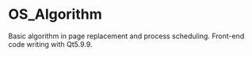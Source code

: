# OS_Algorithm
Basic algorithm in page replacement and process scheduling. Front-end code writing with Qt5.9.9.
